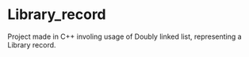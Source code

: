 # Library_record
Project made in C++ involing usage of Doubly linked list, representing a Library record.




